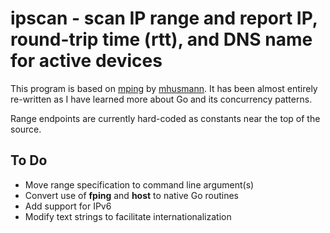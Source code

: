# ipscan - scan IP range and report IP, round-trip time (rtt), and DNS name for active devices

This program is based on [mping](https://github.com/mhusmann/mping) by [mhusmann](https://github.com/mhusmann).
It has been almost entirely re-written as I have learned more about Go and its concurrency patterns.

Range endpoints are currently hard-coded as constants near the top of the source.

## To Do

- Move range specification to command line argument(s)
- Convert use of **fping** and **host** to native Go routines
- Add support for IPv6
- Modify text strings to facilitate internationalization
